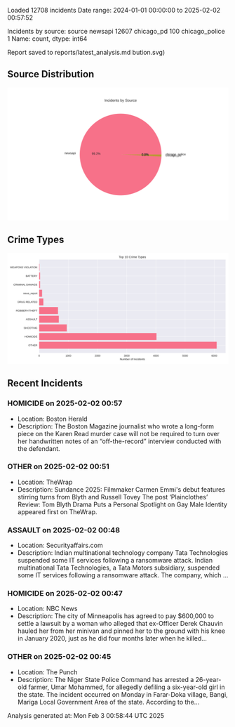 
Loaded 12708 incidents
Date range: 2024-01-01 00:00:00 to 2025-02-02 00:57:52

Incidents by source:
source
newsapi           12607
chicago_pd          100
chicago_police        1
Name: count, dtype: int64

Report saved to reports/latest_analysis.md
bution.svg)

## Source Distribution
![Source Distribution](images/source_distribution.svg)

## Crime Types
![Crime Types](images/crime_types.svg)

## Recent Incidents

### HOMICIDE on 2025-02-02 00:57
- Location: Boston Herald
- Description: The Boston Magazine journalist who wrote a long-form piece on the Karen Read murder case will not be required to turn over her handwritten notes of an “off-the-record” interview conducted with the defendant.


### OTHER on 2025-02-02 00:51
- Location: TheWrap
- Description: Sundance 2025: Filmmaker Carmen Emmi's debut features stirring turns from Blyth and Russell Tovey
The post ‘Plainclothes’ Review: Tom Blyth Drama Puts a Personal Spotlight on Gay Male Identity appeared first on TheWrap.


### ASSAULT on 2025-02-02 00:48
- Location: Securityaffairs.com
- Description: Indian multinational technology company Tata Technologies suspended some IT services following a ransomware attack. Indian multinational Tata Technologies, a Tata Motors subsidiary, suspended some IT services following a ransomware attack. The company, which …


### HOMICIDE on 2025-02-02 00:47
- Location: NBC News
- Description: The city of Minneapolis has agreed to pay $600,000 to settle a lawsuit by a woman who alleged that ex-Officer Derek Chauvin hauled her from her minivan and pinned her to the ground with his knee in January 2020, just as he did four months later when he killed…


### OTHER on 2025-02-02 00:45
- Location: The Punch
- Description: The Niger State Police Command has arrested a 26-year-old farmer, Umar Mohammed, for allegedly defiling a six-year-old girl in the state. The incident occurred on Monday in Farar-Doka village, Bangi, Mariga Local Government Area of the state. According to the…

Analysis generated at: Mon Feb  3 00:58:44 UTC 2025
